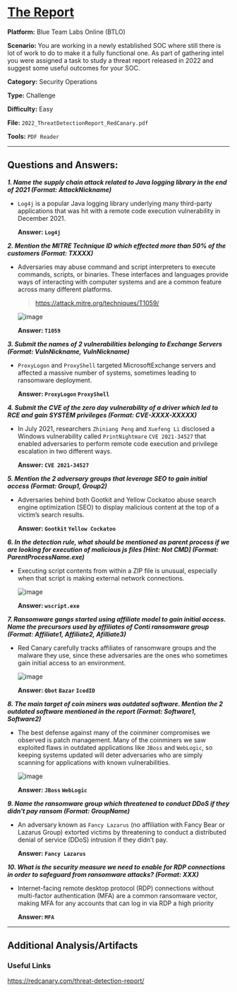 # <a href="https://blueteamlabs.online/home/challenge/the-report-a6dd340dba">The Report</a>

**Platform:** Blue Team Labs Online (BTLO)

**Scenario:** You are working in a newly established SOC where still there is lot of work to do to make it a fully functional one. As part of gathering intel you were assigned a task to study a threat report released in 2022 and suggest some useful outcomes for your SOC.

**Category:** Security Operations

**Type:** Challenge

**Difficulty:** Easy

**File:** `2022_ThreatDetectionReport_RedCanary.pdf`

**Tools:** `PDF Reader`

---

## **Questions and Answers:**

***1. Name the supply chain attack related to Java logging library in the end of 2021 (Format: AttackNickname)***

- `Log4j` is a popular Java logging library underlying many third-party applications that was hit with a remote code execution vulnerability in December 2021. 

  **Answer: `Log4j`**

***2. Mention the MITRE Technique ID which effected more than 50% of the customers (Format: TXXXX)***

- Adversaries may abuse command and script interpreters to execute commands, scripts, or binaries. These interfaces and languages provide ways of interacting with computer systems and are a common feature across many different platforms.

  > https://attack.mitre.org/techniques/T1059/
  
  ![image](https://github.com/mmhgwyjs/btlo/assets/159692853/14e67f30-c941-43a1-875b-817a9d428388)

  **Answer: `T1059`**

***3. Submit the names of 2 vulnerabilities belonging to Exchange Servers (Format: VulnNickname, VulnNickname)***

- `ProxyLogon` and `ProxyShell` targeted MicrosoftExchange servers and affected a massive number of systems, sometimes leading to ransomware deployment.

  **Answer: `ProxyLogon` `ProxyShell`**

***4. Submit the CVE of the zero day vulnerability of a driver which led to RCE and gain SYSTEM privileges (Format: CVE-XXXX-XXXXX)***

- In July 2021, researchers `Zhiniang Peng` and `Xuefeng Li` disclosed a Windows vulnerability called `PrintNightmare` `CVE 2021-34527` that enabled adversaries to perform remote code execution and privilege escalation in two different ways.

  **Answer: `CVE 2021-34527`**
  
***5. Mention the 2 adversary groups that leverage SEO to gain initial access (Format: Group1, Group2)***

- Adversaries behind both Gootkit and Yellow Cockatoo abuse search engine optimization (SEO) to display malicious content at the top of a victim’s search results.

  **Answer: `Gootkit` `Yellow Cockatoo`**

***6. In the detection rule, what should be mentioned as parent process if we are looking for execution of malicious js files [Hint: Not CMD] (Format: ParentProcessName.exe)***

- Executing script contents from within a ZIP file is unusual, especially when that script is making external network connections.

  ![image](https://github.com/mmhgwyjs/btlo/assets/159692853/af55aeed-67f2-43db-893c-3789c5601b01)

  **Answer: `wscript.exe`**

***7. Ransomware gangs started using affiliate model to gain initial access. Name the precursors used by affiliates of Conti ransomware group (Format: Affiliate1, Affiliate2, Afilliate3)***

- Red Canary carefully tracks affiliates of ransomware groups and the malware they use, since these adversaries are the ones who sometimes gain initial access to an environment.

  ![image](https://github.com/mmhgwyjs/btlo/assets/159692853/2b31826a-1239-4cf3-b237-aef532848353)

  **Answer: `Qbot` `Bazar` `IcedID`**

***8. The main target of coin miners was outdated software. Mention the 2 outdated software mentioned in the report (Format: Software1, Software2)***

- The best defense against many of the coinminer compromises we observed is patch management. Many of the coinminers we saw exploited flaws in outdated applications like `JBoss` and `WebLogic`, so keeping systems updated will deter adversaries who are simply scanning for applications with known vulnerabilities. 

  ![image](https://github.com/mmhgwyjs/btlo/assets/159692853/2b31826a-1239-4cf3-b237-aef532848353)

  **Answer: `JBoss` `WebLogic`**

***9. Name the ransomware group which threatened to conduct DDoS if they didn't pay ransom (Format: GroupName)***

- An adversary known as `Fancy Lazarus` (no affiliation with Fancy Bear or Lazarus Group) extorted victims by threatening to conduct a distributed denial of service (DDoS) intrusion if they didn’t pay.

  **Answer: `Fancy Lazarus`**

***10. What is the security measure we need to enable for RDP connections in order to safeguard from ransomware attacks? (Format: XXX)***

- Internet-facing remote desktop protocol (RDP) connections without multi-factor authentication (MFA) are a common ransomware vector, making MFA for any accounts that can log in via RDP a high priority

  **Answer: `MFA`**

---

## **Additional Analysis/Artifacts**

### Useful Links

https://redcanary.com/threat-detection-report/
